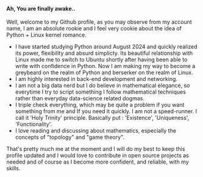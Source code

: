#### Ah, You are finally awake.. 

Well, welcome to my Github profile, as you may observe from my account name, I am an absolute rookie and I feel very cookie about the idea of Python + Linux kernel romance.

- I have started studying Python around August 2024 and quickly realized its power, flexibility and absurd simplicty. Its beautiful relationship with Linux made me to switch to Ubuntu shortly after having been able to write with confidence in Python. Now I am making my way to become a greybeard on the realm of Python and berserker on the realm of Linux.
- I am highly interested in back-end development and networking.
- I am not a big data nerd but I do believe in mathematical elegance, so everytime I try to script something I follow mathematical techniques rather than everyday data-science related dogmas.
- I triple check everything, which may be quite a problem if you want something from me and If you need it quickly. I am not a speed-runner. I call it 'Holy Trinity' principle. Basically put : 'Existence', 'Uniqueness', 'Functionality'.
- I love reading and discussing about mathematics, especially the concepts of "topology" and "game theory".

That's pretty much me at the moment and I will do my best to keep this profile updated and I would love to contribute in open source projects as needed and of course as I become more confident, and reliable, with my skills.  
